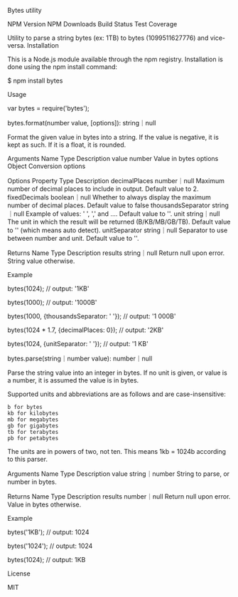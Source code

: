Bytes utility

NPM Version NPM Downloads Build Status Test Coverage

Utility to parse a string bytes (ex: 1TB) to bytes (1099511627776) and vice-versa.
Installation

This is a Node.js module available through the npm registry. Installation is done using the npm install command:

$ npm install bytes

Usage

var bytes = require('bytes');

bytes.format(number value, [options]): string｜null

Format the given value in bytes into a string. If the value is negative, it is kept as such. If it is a float, it is rounded.

Arguments
Name 	Type 	Description
value 	number 	Value in bytes
options 	Object 	Conversion options

Options
Property 	Type 	Description
decimalPlaces 	number｜null 	Maximum number of decimal places to include in output. Default value to 2.
fixedDecimals 	boolean｜null 	Whether to always display the maximum number of decimal places. Default value to false
thousandsSeparator 	string｜null 	Example of values: ' ', ',' and .... Default value to ''.
unit 	string｜null 	The unit in which the result will be returned (B/KB/MB/GB/TB). Default value to '' (which means auto detect).
unitSeparator 	string｜null 	Separator to use between number and unit. Default value to ''.

Returns
Name 	Type 	Description
results 	string｜null 	Return null upon error. String value otherwise.

Example

bytes(1024);
// output: '1KB'

bytes(1000);
// output: '1000B'

bytes(1000, {thousandsSeparator: ' '});
// output: '1 000B'

bytes(1024 * 1.7, {decimalPlaces: 0});
// output: '2KB'

bytes(1024, {unitSeparator: ' '});
// output: '1 KB'

bytes.parse(string｜number value): number｜null

Parse the string value into an integer in bytes. If no unit is given, or value is a number, it is assumed the value is in bytes.

Supported units and abbreviations are as follows and are case-insensitive:

    b for bytes
    kb for kilobytes
    mb for megabytes
    gb for gigabytes
    tb for terabytes
    pb for petabytes

The units are in powers of two, not ten. This means 1kb = 1024b according to this parser.

Arguments
Name 	Type 	Description
value 	string｜number 	String to parse, or number in bytes.

Returns
Name 	Type 	Description
results 	number｜null 	Return null upon error. Value in bytes otherwise.

Example

bytes('1KB');
// output: 1024

bytes('1024');
// output: 1024

bytes(1024);
// output: 1KB

License

MIT